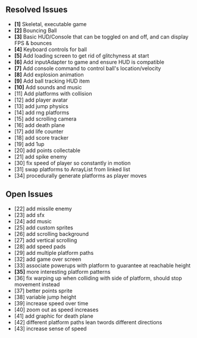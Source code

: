 ## Resolved Issues ##

- **[1]** Skeletal, executable game
- **[2]** Bouncing Ball
- **[3]** Basic HUD/Console that can be toggled on and off, and can display FPS & bounces
- **[4]** Keyboard controls for ball
- **[5]** Add loading screen to get rid of glitchyness at start
- **[6]** Add inputAdapter to game and ensure HUD is compatible
- **[7]** Add console command to control ball's location/velocity
- **[8]** Add explosion animation
- **[9]** Add ball tracking HUD item
- **[10]** Add sounds and music
 - [11] Add platforms with collision
 - [12] add player avatar
 - [13] add jump physics
 - [14] add rng platforms
 - [15] add scrolling camera
 - [16] add death plane
 - [17] add life counter
 - [18] add score tracker
 - [19] add 1up
 - [20] add points collectable
 - [21] add spike enemy
 - [30] fix speed of player so constantly in motion
 - [31] swap platforms to ArrayList from linked list
 - [34] procedurally generate platforms as player moves

## Open Issues ##

 - [22] add missile enemy
 - [23] add sfx
 - [24] add music
 - [25] add custom sprites
 - [26] add scrolling background
 - [27] add vertical scrolling
 - [28] add speed pads
 - [29] add multiple platform paths
 - [32] add game over screen
 - [33] associate powerups with platform to guarantee at reachable height
 - **[35]** more interesting platform patterns
 - [36] fix warping up when colliding with side of platform, should stop movement instead
 - [37] better points sprite
 - [38] variable jump height
 - [39] increase speed over time
 - [40] zoom out as speed increases
 - [41] add graphic for death plane
 - [42] different platform paths lean twords different directions
 - [43] increase sense of speed